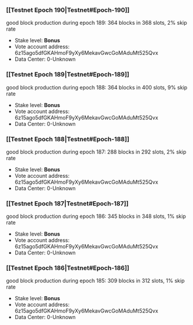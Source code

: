 ### [[Testnet Epoch 190|Testnet#Epoch-190]]
good block production during epoch 189: 364 blocks in 368 slots, 2% skip rate
* Stake level: **Bonus** 
* Vote account address: 6z15ago5dfGKAHmoF9yXy6MekavGwcGoMAduMt525Qvx
* Data Center: 0-Unknown
### [[Testnet Epoch 189|Testnet#Epoch-189]]
good block production during epoch 188: 364 blocks in 400 slots, 9% skip rate
* Stake level: **Bonus** 
* Vote account address: 6z15ago5dfGKAHmoF9yXy6MekavGwcGoMAduMt525Qvx
* Data Center: 0-Unknown
### [[Testnet Epoch 188|Testnet#Epoch-188]]
good block production during epoch 187: 288 blocks in 292 slots, 2% skip rate
* Stake level: **Bonus** 
* Vote account address: 6z15ago5dfGKAHmoF9yXy6MekavGwcGoMAduMt525Qvx
* Data Center: 0-Unknown
### [[Testnet Epoch 187|Testnet#Epoch-187]]
good block production during epoch 186: 345 blocks in 348 slots, 1% skip rate
* Stake level: **Bonus** 
* Vote account address: 6z15ago5dfGKAHmoF9yXy6MekavGwcGoMAduMt525Qvx
* Data Center: 0-Unknown
### [[Testnet Epoch 186|Testnet#Epoch-186]]
good block production during epoch 185: 309 blocks in 312 slots, 1% skip rate
* Stake level: **Bonus** 
* Vote account address: 6z15ago5dfGKAHmoF9yXy6MekavGwcGoMAduMt525Qvx
* Data Center: 0-Unknown